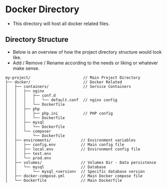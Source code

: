 # Docker Directory
- This directory will host all docker related files.

## Directory Structure
- Below is an overview of how the project directory structure would look like.
- Add / Remove / Rename according to the needs or liking or whatever make sense.
```
my-project/                       // Main Project Directory
├── docker/                       // Docker Related
│   ├── containers/               // Service Containers
│   │   ├── nginx
│   │   │   ├── conf.d
│   │   │   │   └── default.conf  // nginx config
│   │   │   └── Dockerfile
│   │   ├── php
│   │   │   ├── php.ini           // PHP config
│   │   │   └── Dockerfile
│   │   ├── mysql
│   │   │   └── Dockerfile
│   │   └── composer
│   │       └── Dockerfile
│   ├── enviroments/             // Environment variables
│   │   ├── config.env           // Main config file
│   │   ├── local.env            // Environment config file
│   │   ├── test.env
│   │   └── prod.env
│   ├── volumes/                 // Volumes Dir - Data persistence
│   │   └── mysql                // Database
│   │       └── mysql_<version>  // Specific database version
│   ├── docker-compose.yml       // Main Docker compose file
│   └── Dockerfile               // Main Dockerfile
```
